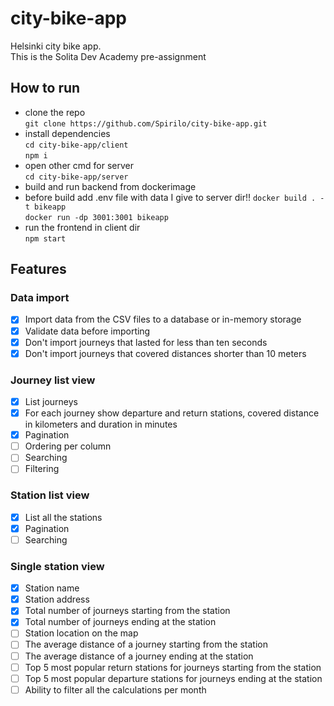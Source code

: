 # city-bike-app
Helsinki city bike app.   
This is the Solita Dev Academy pre-assignment    

## How to run
- clone the repo   
`git clone https://github.com/Spirilo/city-bike-app.git`
- install dependencies   
`cd city-bike-app/client`   
`npm i`
- open other cmd for server   
`cd city-bike-app/server`   
- build and run backend from dockerimage
- before build add .env file with data I give to server dir!!
`docker build . -t bikeapp`    
`docker run -dp 3001:3001 bikeapp`
- run the frontend in client dir    
`npm start`

## Features

### Data import

- [x] Import data from the CSV files to a database or in-memory storage
- [x] Validate data before importing
- [x] Don't import journeys that lasted for less than ten seconds
- [x] Don't import journeys that covered distances shorter than 10 meters

### Journey list view

- [x] List journeys
- [x] For each journey show departure and return stations, covered distance in kilometers and duration in minutes
- [x] Pagination
- [ ] Ordering per column
- [ ] Searching
- [ ] Filtering

### Station list view

- [x] List all the stations
- [x] Pagination
- [ ] Searching

### Single station view
- [x] Station name
- [x] Station address
- [x] Total number of journeys starting from the station
- [x] Total number of journeys ending at the station
- [ ] Station location on the map
- [ ] The average distance of a journey starting from the station
- [ ] The average distance of a journey ending at the station
- [ ] Top 5 most popular return stations for journeys starting from the station
- [ ] Top 5 most popular departure stations for journeys ending at the station
- [ ] Ability to filter all the calculations per month